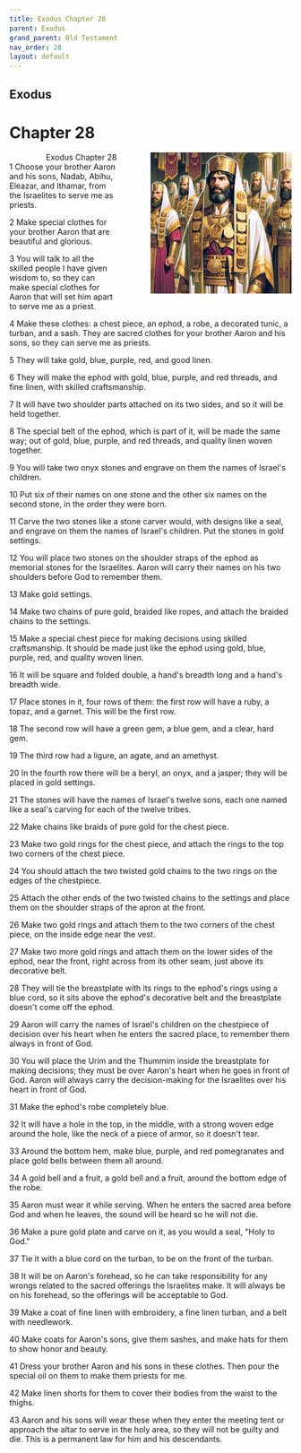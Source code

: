 ```yaml
---
title: Exodus Chapter 28
parent: Exodus
grand_parent: Old Testament
nav_order: 28
layout: default
---
```


## Exodus

# Chapter 28

<div style="clear: both; text-align: right;">
    <div style="max-width: 50%; height: auto; float: right; margin: 0 0 10px 10px; padding-left: 10%;">
        <img src="/assets/Image/Exodus/500/28.jpg" alt="Exodus Chapter 28" class="chapter-image">
    </div>
    <figcaption style="font-size: 14px; text-align: right;">Exodus Chapter 28</figcaption>
</div>
1 Choose your brother Aaron and his sons, Nadab, Abihu, Eleazar, and Ithamar, from the Israelites to serve me as priests.

2 Make special clothes for your brother Aaron that are beautiful and glorious.

3 You will talk to all the skilled people I have given wisdom to, so they can make special clothes for Aaron that will set him apart to serve me as a priest.

4 Make these clothes: a chest piece, an ephod, a robe, a decorated tunic, a turban, and a sash. They are sacred clothes for your brother Aaron and his sons, so they can serve me as priests.

5 They will take gold, blue, purple, red, and good linen.

6 They will make the ephod with gold, blue, purple, and red threads, and fine linen, with skilled craftsmanship.

7 It will have two shoulder parts attached on its two sides, and so it will be held together.

8 The special belt of the ephod, which is part of it, will be made the same way; out of gold, blue, purple, and red threads, and quality linen woven together.

9 You will take two onyx stones and engrave on them the names of Israel's children.

10 Put six of their names on one stone and the other six names on the second stone, in the order they were born.

11 Carve the two stones like a stone carver would, with designs like a seal, and engrave on them the names of Israel's children. Put the stones in gold settings.

12 You will place two stones on the shoulder straps of the ephod as memorial stones for the Israelites. Aaron will carry their names on his two shoulders before God to remember them.

13 Make gold settings.

14 Make two chains of pure gold, braided like ropes, and attach the braided chains to the settings.

15 Make a special chest piece for making decisions using skilled craftsmanship. It should be made just like the ephod using gold, blue, purple, red, and quality woven linen.

16 It will be square and folded double, a hand's breadth long and a hand's breadth wide.

17 Place stones in it, four rows of them: the first row will have a ruby, a topaz, and a garnet. This will be the first row.

18 The second row will have a green gem, a blue gem, and a clear, hard gem.

19 The third row had a ligure, an agate, and an amethyst.

20 In the fourth row there will be a beryl, an onyx, and a jasper; they will be placed in gold settings.

21 The stones will have the names of Israel's twelve sons, each one named like a seal's carving for each of the twelve tribes.

22 Make chains like braids of pure gold for the chest piece.

23 Make two gold rings for the chest piece, and attach the rings to the top two corners of the chest piece.

24 You should attach the two twisted gold chains to the two rings on the edges of the chestpiece.

25 Attach the other ends of the two twisted chains to the settings and place them on the shoulder straps of the apron at the front.

26 Make two gold rings and attach them to the two corners of the chest piece, on the inside edge near the vest.

27 Make two more gold rings and attach them on the lower sides of the ephod, near the front, right across from its other seam, just above its decorative belt.

28 They will tie the breastplate with its rings to the ephod's rings using a blue cord, so it sits above the ephod's decorative belt and the breastplate doesn't come off the ephod.

29 Aaron will carry the names of Israel's children on the chestpiece of decision over his heart when he enters the sacred place, to remember them always in front of God.

30 You will place the Urim and the Thummim inside the breastplate for making decisions; they must be over Aaron's heart when he goes in front of God. Aaron will always carry the decision-making for the Israelites over his heart in front of God.

31 Make the ephod's robe completely blue.

32 It will have a hole in the top, in the middle, with a strong woven edge around the hole, like the neck of a piece of armor, so it doesn't tear.

33 Around the bottom hem, make blue, purple, and red pomegranates and place gold bells between them all around.

34 A gold bell and a fruit, a gold bell and a fruit, around the bottom edge of the robe.

35 Aaron must wear it while serving. When he enters the sacred area before God and when he leaves, the sound will be heard so he will not die.

36 Make a pure gold plate and carve on it, as you would a seal, "Holy to God."

37 Tie it with a blue cord on the turban, to be on the front of the turban.

38 It will be on Aaron's forehead, so he can take responsibility for any wrongs related to the sacred offerings the Israelites make. It will always be on his forehead, so the offerings will be acceptable to God.

39 Make a coat of fine linen with embroidery, a fine linen turban, and a belt with needlework.

40 Make coats for Aaron's sons, give them sashes, and make hats for them to show honor and beauty.

41 Dress your brother Aaron and his sons in these clothes. Then pour the special oil on them to make them priests for me.

42 Make linen shorts for them to cover their bodies from the waist to the thighs.

43 Aaron and his sons will wear these when they enter the meeting tent or approach the altar to serve in the holy area, so they will not be guilty and die. This is a permanent law for him and his descendants.


